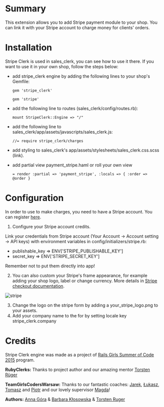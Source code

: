 Summary
=======
This extension allows you to add Stripe payment module to your shop. You can link it with your Stripe account to charge money for clients'
 orders.

Installation
============

Stripe Clerk is used in sales_clerk, you can see how to use it there.
If you want to use it in your own shop, follow the steps below:

* add stripe_clerk engine by adding the following lines to your shop's Gemfile:

  ` gem 'stripe_clerk' `

  ` gem 'stripe' `

* add the following line to routes (sales_clerk/config/routes.rb):

  ` mount StripeClerk::Engine => "/" `

* add the following line to sales_clerk/app/assets/javascripts/sales_clerk.js:

  ` //= require stripe_clerk/charges `

* add styling to sales_clerk's app/assets/stylesheets/sales_clerk.css.scss (link).

* add partial view payment_stripe.haml or roll your own view

  ` = render :partial => 'payment_stripe', :locals => { :order => @order } `


Configuration
=============
In order to use to make charges, you need to have a Stripe account. You can register [here](https://stripe.com).

1. Configure your Stripe account credits.

  Link your credentials from Stripe account (Your Account -> Account setting -> API keys) with environment variables in config/initializers/stripe.rb:

  * publishable_key => ENV['STRIPE_PUBLISHABLE_KEY']
  * secret_key => ENV['STRIPE_SECRET_KEY']

  Remember not to put them directly into app!

2. You can also custom your Stripe's frame appearance, for example adding your shop logo, label or change currency. More details in [Stripe checkout documentation](https://stripe.com/docs/checkout).

![stripe](/app/assets/images/stripe.png)

3. Change the logo on the stripe form by adding a your_stripe_logo.png to your assets.
4. Add your company name to the for by setting locale key stripe_clerk.company

Credits
====
Stripe Clerk engine was made as a project of [Rails Girls Summer of Code 2015](http://railsgirlssummerofcode.org) program.

__RubyClerks:__ Thanks to project author and our amazing mentor [Torsten Rüger](https://github.com/dancinglightning)

__TeamGirlsCodersWarsaw:__ Thanks to our fantastic coaches: [Jarek](https://github.com/pjar), [Łukasz](https://github.com/lsolniczek), [Tomasz](https://github.com/tomash) and [Piotr](https://github.com/chastell) and our lovely supervisor [Magda](https://github.com/madziaf)!

__Authors:__ [Anna Góra](https://github.com/Czarrrna) & [Barbara Kłosowska](https://github.com/aberracja) & [Torsten Ruger](https://github.com/dancinglightning)

